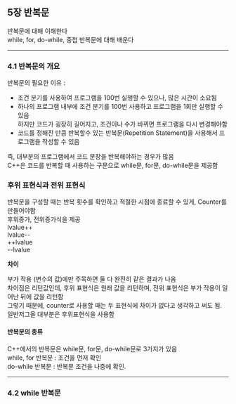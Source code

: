 ## 5장 반복문

반복문에 대해 이해한다 <br>
while, for, do-while, 중첩 반복문에 대해 배운다 

-------------
### 4.1 반복문의 개요 

반복문의 필요한 이유 : 
+ 조건 분기를 사용하여 프로그램을 100번 실행할 수 있으나, 많은 시간이 소요됨<br>
+ 하나의 프로그램 내부에 조건 분기를 100번 사용하고 프로그램을 1회만 실행할 수 있음<br>
하지만 코드가 굉장히 길어지고, 조건이나 수가 바뀌면 프로그램을 다시 변경해야함<br>
+ 코드를 정해진 만큼 반복할수 있는 반복문(Repetition Statement)을 사용해서 프로그램을 작성할 수 있음

즉, 대부분의 프로그램에서 코드 문장을 반복해야하는 경우가 많음<br>
C++은 코드를 반복할 때 사용하는 구문으로 while문, for문, do-while문을 제공함

### 후위 표현식과 전위 표현식 

반복문을 구성할 때는 반복 횟수를 확인하고 적절한 시점에 종료할 수 있게, Counter를 만들어야함 <br> 
후위증가, 전위증가식을 제공<br>
lvalue++ <br>
lvalue-- <br>
++lvalue <br>
--lvalue <br>

**차이**

부가 작용 (변수의 값)에만 주목하면 둘 다 완전히 같은 결과가 나옴 <br>
차이점은 리턴값인데, 후위 표현식은 원래 값을 리턴하며, 전위 표현식은 부가 작용이 일어난 뒤에 값을 리턴함 <br>
그렇기 때문에, counter로 사용할 때는 두 표현식에 차이가 없다고 생각하고 써도 됨.<br>
일반저그올 대부분은 후위표현식을 사용함 

#### 반복문의 종류 
C++에서의 반복문은  while문, for문, do-while문로 3가지가 있음<br>
while, for 반복문 : 조건을 먼저 확인<br>
do-while 반복문 : 반복문 조건을 나중에 확인. 

---------------------
### 4.2 while 반복문 

